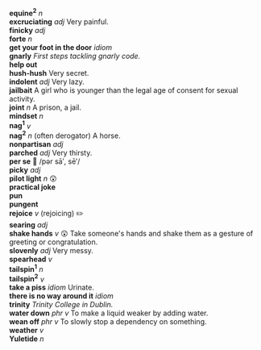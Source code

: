 
__equine<sup>2</sup>__ _n_  
__excruciating__ _adj_ Very painful.  
__finicky__ _adj_  
__forte__ _n_  
__get your foot in the door__ _idiom_  
__gnarly__ _First steps tackling gnarly code._  
__help out__  
__hush-hush__ Very secret.  
__indolent__ _adj_ Very lazy.  
__jailbait__ A girl who is younger than the legal age of consent for sexual activity.  
__joint__ _n_ A prison, a jail.  
__mindset__ _n_  
__nag<sup>1</sup>__ _v_  
__nag<sup>2</sup>__ _n_ (often derogator) A horse.  
__nonpartisan__ _adj_  
__parched__ _adj_ Very thirsty.  
__per se__ :mega: /pər sā′, sē′/  
__picky__ _adj_  
__pilot light__ _n_ :astonished:  
__practical joke__  
__pun__  
__pungent__  
__rejoice__ _v_ (rejoicing) :pencil2:  
__searing__ _adj_  
__shake hands__ _v_ :astonished: Take someone's hands and shake them as a gesture of greeting or congratulation.  
__slovenly__ _adj_ Very messy.  
__spearhead__ _v_  
__tailspin<sup>1</sup>__ _n_  
__tailspin<sup>2</sup>__ _v_  
__take a piss__ _idiom_ Urinate.  
__there is no way around it__ _idiom_  
__trinity__ _Trinity College in Dublin._  
__water down__ _phr v_ To make a liquid weaker by adding water.  
__wean off__ _phr v_ To slowly stop a dependency on something.  
__weather__ _v_  
__Yuletide__ _n_  
